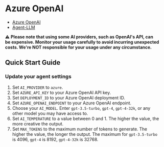 # Azure OpenAI
- [Azure OpenAI](https://learn.microsoft.com/en-us/azure/cognitive-services/openai/concepts/models)
- [Agent-LLM](https://github.com/Josh-XT/Agent-LLM)

⚠️ **Please note that using some AI providers, such as OpenAI's API, can be expensive. Monitor your usage carefully to avoid incurring unexpected costs. We're NOT responsible for your usage under any circumstance.**

## Quick Start Guide
### Update your agent settings
1. Set `AI_PROVIDER` to `azure`.
2. Set `AZURE_API_KEY` to your Azure OpenAI API key.
3. Set `DEPLOYMENT_ID` to your Azure OpenAI deployment ID.
4. Set `AZURE_OPENAI_ENDPOINT` to your Azure OpenAI endpoint.
5. Choose your `AI_MODEL`.  Enter `gpt-3.5-turbo`, `gpt-4`, `gpt-4-32k`, or any other model you may have access to.
6. Set `AI_TEMPERATURE` to a value between 0 and 1. The higher the value, the more creative the output.
7. Set `MAX_TOKENS` to the maximum number of tokens to generate. The higher the value, the longer the output.  The maximum for `gpt-3.5-turbo` is 4096, `gpt-4` is 8192, `gpt-4-32k` is 32768.

